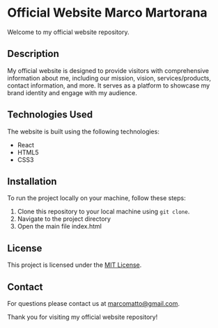 # Official Website Marco Martorana

Welcome to my official website repository.

## Description

My official website is designed to provide visitors with comprehensive information about me, including our mission, vision, services/products, contact information, and more. 
It serves as a platform to showcase my brand identity and engage with my audience.


## Technologies Used

The website is built using the following technologies:

- React
- HTML5
- CSS3

## Installation

To run the project locally on your machine, follow these steps:

1. Clone this repository to your local machine using `git clone`.
2. Navigate to the project directory
3. Open the main file index.html

## License

This project is licensed under the [MIT License](LICENSE).

## Contact

For questions please contact us at [marcomatto@gmail.com](mailto:marcomatto@gmail).

Thank you for visiting my official website repository!
